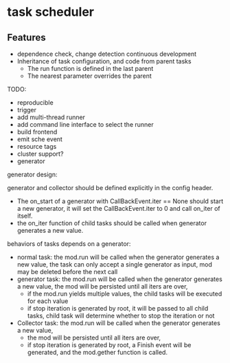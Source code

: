 # task scheduler

## Features

* dependence check, change detection continuous development
* Inheritance of task configuration, and code from parent tasks
    * The run function is defined in the last parent
    * The nearest parameter overrides the parent

TODO:

* reproducible
* trigger
* add multi-thread runner
* add command line interface to select the runner
* build frontend
* emit sche event
* resource tags
* cluster support?
* generator

generator design:

generator and collector should be defined explicitly in the config header.

* The on_start of a generator with CallBackEvent.iter == None should start
  a new generator, it will set the CallBackEvent.iter to 0 and call on_iter of itself.
* the on_iter function of child tasks should be called when generator generates a new
  value.

behaviors of tasks depends on a generator:

* normal task: the mod.run will be called when the generator generates a new value,
  the task can only accept a single generator as input, mod may be deleted before the
  next call
* generator task: the mod.run will be called when the generator generates a new value,
  the mod will be persisted until all iters are over,
    * if the mod.run yields multiple values, the child tasks will be executed for each
      value
    * if stop iteration is generated by root, it will be passed to all child tasks, child
      task will determine whether to stop the iteration or not
* Collector task: the mod.run will be called when the generator generates a new value,
    * the mod will be persisted until all iters are over,
    * if stop iteration is generated by root, a Finish event will be generated, and the
      mod.gether function is called.

